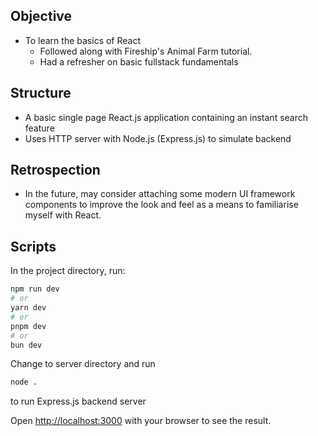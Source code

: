 ## Objective
* To learn the basics of React
  * Followed along with Fireship's Animal Farm tutorial.
  * Had a refresher on basic fullstack fundamentals

## Structure
* A basic single page React.js application containing an instant search feature
* Uses HTTP server with Node.js (Express.js) to simulate backend

## Retrospection
* In the future, may consider attaching some modern UI framework components to improve the look and feel as a means to familiarise myself with React.

## Scripts

In the project directory, run:

```bash
npm run dev
# or
yarn dev
# or
pnpm dev
# or
bun dev
```

Change to server directory and run 
```bash
node . 
```
to run Express.js backend server

Open [http://localhost:3000](http://localhost:3000) with your browser to see the result.
